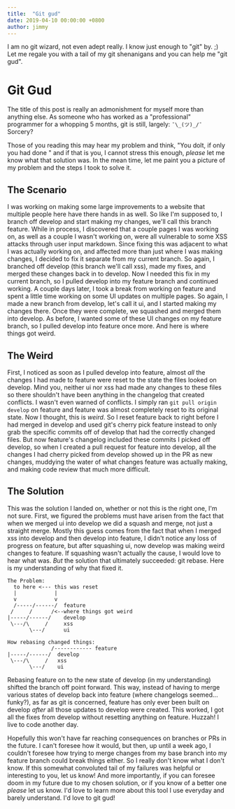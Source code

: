 ```yaml
---
title:  "Git gud"
date: 2019-04-10 00:00:00 +0800
author: jimmy
---
```


I am no git wizard, not even adept really. I know just enough to "git" by. ;) Let me regale you with a tail of my git
shenanigans and you can help me "git gud".

<!--more-->

# Git Gud

The title of this post is really an admonishment for myself more than anything else. As someone who has worked as a 
"professional" programmer for a whopping 5 months, git is still, largely: `¯\_(ツ)_/¯` Sorcery?

Those of you reading this may hear my problem and think, "You dolt, if only you had done <enter simple solution here: 
snark optional>" and if that is you, I cannot stress this enough, _please_ let me know what that solution was. In the
mean time, let me paint you a picture of my problem and the steps I took to solve it.

## The Scenario
I was working on making some large improvements to a website that multiple people here have there hands in as well. So
like I'm supposed to, I branch off develop and start making my changes, we'll call this branch feature. While in 
process, I discovered that a couple pages I was working on, as well as a couple I wasn't working on, were all vulnerable
to some XSS attacks through user input markdown. Since fixing this was adjacent to what I was actually working on, and
affected more than just where I was making changes, I decided to fix it separate from my current branch. So again, I 
branched off develop (this branch we'll call xss), made my fixes, and merged these changes back in to develop. 
Now I needed this fix in my current branch, so I pulled develop into my feature branch and continued working. A
couple days later, I took a break from working on feature and spent a little time working on some UI updates on
multiple pages. So again, I made a new branch from develop, let's call it ui, and I started making my changes there.
Once they were complete, we squashed and merged them into develop. As before, I wanted some of these UI changes on my 
feature branch, so I pulled develop into feature once more. And here is where things got weird.

## The Weird
First, I noticed as soon as I pulled develop into feature, almost _all_ the changes I had made to feature were
reset to the state the files looked on develop. Mind you, neither ui nor xss had made any changes to these files
so there shouldn't have been anything in the changelog that created conflicts. I wasn't even warned of conflicts. I
simply ran `git pull origin develop` on feature and feature was almost completely reset to its original state. Now
I thought, this is _weird_. So I reset feature back to right before I had merged in develop and used git's cherry
pick feature instead to only grab the specific commits off of develop that had the correctly changed files. But now 
feature's changelog included these commits I picked off develop, so when I created a pull request for feature into 
develop, all the changes I had cherry picked from develop showed up in the PR as new changes, muddying the water of what
changes feature was actually making, and making code review that much more difficult.

## The Solution
This was the solution I landed on, whether or not this is the right one, I'm not sure. First, we figured the problems
must have arisen from the fact that when we merged ui into develop we did a squash and merge, not just a straight
merge. Mostly this guess comes from the fact that when I merged xss into develop and then develop into feature,
I didn't notice any loss of progress on feature, but after squashing ui, now develop was making weird changes to
feature. If squashing wasn't actually the cause, I would love to hear what was. _But_ the solution that ultimately
succeeded: git rebase. Here is my understanding of why that fixed it.
```
The Problem:
  to here <--- this was reset
  |            |
  v            v
  /-----/------/  feature
 /     /      /<--where things got weird
|-----/------/    develop
 \---/\     /     xss
       \---/      ui

How rebasing changed things:
              /------------ feature
|-----/------/  develop
 \---/\     /   xss
       \---/    ui
```
Rebasing feature on to the new state of develop (in my understanding) shifted the branch off point forward. This way,
instead of having to merge various states of develop back into feature (where changelogs seemed... funky?), as far
as git is concerned, feature has only ever been built on develop _after_ all those updates to develop were created.
This worked, I got all the fixes from develop without resetting anything on feature. Huzzah! I live to code another
day. 

Hopefully this won't have far reaching consequences on branches or PRs in the future. I can't foresee how it would,
but then, up until a week ago, I couldn't foresee how trying to merge changes from my base branch into my feature branch
could break things either. So I really don't know what I don't know. If this somewhat convoluted tail of my failures
was helpful or interesting to you, let us know! And more importantly, if you can foresee doom in my future due to my
chosen solution, or if you know of a better one _please_ let us know. I'd love to learn more about this tool I use
everyday and barely understand. I'd love to git gud!
